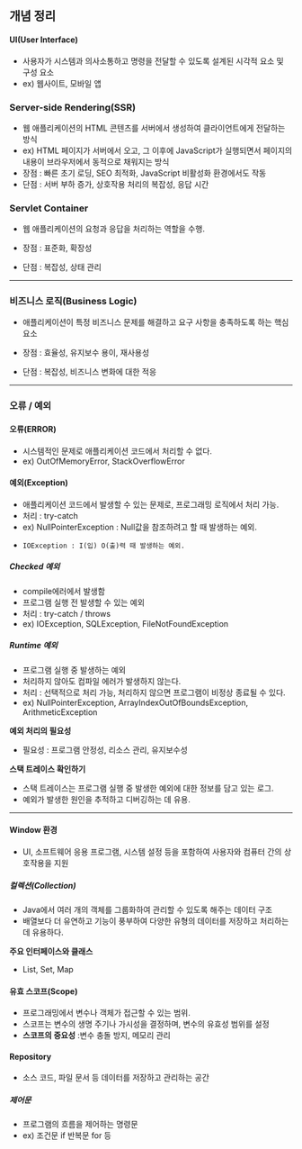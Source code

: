 ## **개념 정리**

#### UI(User Interface)
- 사용자가 시스템과 의사소통하고 명령을 전달할 수 있도록 설계된 시각적 요소 및 구성 요소
- ex) 웹사이트, 모바일 앱 

### Server-side Rendering(SSR)
- 웹 애플리케이션의 HTML 콘텐츠를 서버에서 생성하여 클라이언트에게 전달하는 방식
- ex) HTML 페이지가 서버에서 오고, 그 이후에 JavaScript가 실행되면서 페이지의 내용이 브라우저에서 동적으로 채워지는 방식
- 장점 : 빠른 초기 로딩, SEO 최적화, JavaScript 비활성화 환경에서도 작동 
- 단점 : 서버 부하 증가, 상호작용 처리의 복잡성, 응답 시간 

### Servlet Container
- 웹 애플리케이션의 요청과 응답을 처리하는 역할을 수행.

- 장점 : 표준화, 확장성
- 단점 : 복잡성, 상태 관리 
---
### 비즈니스 로직(Business Logic)
- 애플리케이션이 특정 비즈니스 문제를 해결하고 요구 사항을 충족하도록 하는 핵심 요소 

- 장점 : 효율성, 유지보수 용이, 재사용성 
- 단점 : 복잡성, 비즈니스 변화에 대한 적응 

---
### 오류 / 예외

#### 오류(ERROR)
- 시스템적인 문제로 애플리케이션 코드에서 처리할 수 없다.
- ex) OutOfMemoryError, StackOverflowError

#### 예외(Exception)
- 애플리케이션 코드에서 발생할 수 있는 문제로, 프로그래밍 로직에서 처리 가능.
- 처리 : try-catch
- ex) NullPointerException : Null값을 참조하려고 할 때 발생하는 예외.
-     IOException : I(입) O(출)력 때 발생하는 예외.

##### Checked 예외
- compile에러에서 발생함
- 프로그램 실행 전 발생할 수 있는 예외
- 처리 : try-catch / throws 
- ex) IOException, SQLException, FileNotFoundException

##### Runtime 예외
- 프로그램 실행 중 발생하는 예외 
- 처리하지 않아도 컴파일 에러가 발생하지 않는다.
- 처리 : 선택적으로 처리 가능, 처리하지 않으면 프로그램이 비정상 종료될 수 있다. 
- ex) NullPointerException, ArrayIndexOutOfBoundsException, ArithmeticException

**예외 처리의 필요성**
- 필요성 : 프로그램 안정성, 리소스 관리, 유지보수성 

**스택 트레이스 확인하기**
- 스택 트레이스는 프로그램 실행 중 발생한 예외에 대한 정보를 담고 있는 로그.
- 예외가 발생한 원인을 추적하고 디버깅하는 데 유용.

---
#### Window 환경
- UI, 소프트웨어 응용 프로그램, 시스템 설정 등을 포함하여 사용자와 컴퓨터 간의 상호작용을 지원 

##### 컬렉션(Collection)
- Java에서 여러 개의 객체를 그룹화하여 관리할 수 있도록 해주는 데이터 구조
- 배열보다 더 유연하고 기능이 풍부하여 다양한 유형의 데이터를 저장하고 처리하는 데 유용하다.

**주요 인터페이스와 클래스**
- List, Set, Map 

#### 유효 스코프(Scope)
- 프로그래밍에서 변수나 객체가 접근할 수 있는 범위.
- 스코프는 변수의 생명 주기나 가시성을 결정하며, 변수의 유효성 범위를 설정
- **스코프의 중요성** :변수 충돌 방지, 메모리 관리 


#### Repository
- 소스 코드, 파일 문서 등 데이터를 저장하고 관리하는 공간 

##### 제어문
- 프로그램의 흐름을 제어하는 명령문
- ex) 조건문 if 반복문 for 등


